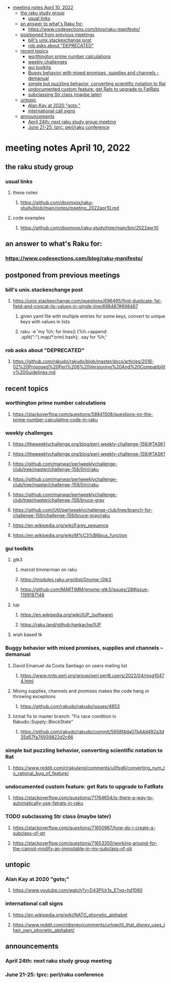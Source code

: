 - [meeting notes April 10, 2022](#org153c1be)
  - [the raku study group](#org6f20f51)
    - [usual links](#org1cef74c)
  - [an answer to what's Raku for:](#org2155332)
    - [<https://www.codesections.com/blog/raku-manifesto/>](#orgba29834)
  - [postponed from previous meetings](#org05585a4)
    - [bill's unix.stackexchange post](#orgc087409)
    - [rob asks about "DEPRECATED"](#orgb3e7ba7)
  - [recent topics](#org91a38ad)
    - [worthington prime number calculations](#org6fcada0)
    - [weekly challenges](#org854072f)
    - [gui toolkits](#orgcd1b1fe)
    - [Buggy behavior with mixed promises, supplies and channels &#x2013; demanual](#orga31d83d)
    - [simple but puzzling behavior, converting scientific notation to Rat](#org636b87a)
    - [undocumented custom feature: get Rats to upgrade to FatRats](#orgb79a780)
    - [subclassing Str class (maybe later)](#orgcaecc67)
  - [untopic](#orgfa95b4e)
    - [Alan Kay at 2020 "goto;"](#orgc322ad6)
    - [international call signs](#orge6165ec)
  - [announcements](#org2638de3)
    - [April 24th: next raku study group meeting](#org82831e6)
    - [June 21-25: tprc: perl/raku conference](#org85d233d)


<a id="org153c1be"></a>

# meeting notes April 10, 2022


<a id="org6f20f51"></a>

## the raku study group


<a id="org1cef74c"></a>

### usual links

1.  these notes

    1.  <https://github.com/doomvox/raku-study/blob/main/notes/meeting_2022apr10.md>

2.  code examples

    1.  <https://github.com/doomvox/raku-study/tree/main/bin/2022apr10>


<a id="org2155332"></a>

## an answer to what's Raku for:


<a id="orgba29834"></a>

### <https://www.codesections.com/blog/raku-manifesto/>


<a id="org05585a4"></a>

## postponed from previous meetings


<a id="orgc087409"></a>

### bill's unix.stackexchange post

1.  <https://unix.stackexchange.com/questions/696495/find-duplicate-1st-field-and-concat-its-values-in-single-line/698487#698487>

    1.  given yaml file with multiple entries for some keys, convert to unique keys with values in lists
    
    2.  raku -e 'my %h; for lines() {%h.=append: .split(":").map(\*.trim).hash}; .say for %h;'


<a id="orgb3e7ba7"></a>

### rob asks about "DEPRECATED"

1.  <https://github.com/rakudo/rakudo/blob/master/docs/articles/2016-02%20Proposed%20Perl%206%20Versioning%20And%20Compatibility%20Guidelines.md>


<a id="org91a38ad"></a>

## recent topics


<a id="org6fcada0"></a>

### worthington prime number calculations

1.  <https://stackoverflow.com/questions/58841508/questions-on-the-prime-number-calculating-code-in-raku>


<a id="org854072f"></a>

### weekly challenges

1.  <https://theweeklychallenge.org/blog/perl-weekly-challenge-158/#TASK1>

2.  <https://theweeklychallenge.org/blog/perl-weekly-challenge-159/#TASK1>

3.  <https://github.com/manwar/perlweeklychallenge-club/tree/master/challenge-158/0rir/raku>

4.  <https://github.com/manwar/perlweeklychallenge-club/tree/master/challenge-159/0rir/raku>

5.  <https://github.com/manwar/perlweeklychallenge-club/tree/master/challenge-158/bruce-gray>

6.  <https://github.com/Util/perlweeklychallenge-club/tree/branch-for-challenge-159/challenge-159/bruce-gray/raku>

7.  <https://en.wikipedia.org/wiki/Farey_sequence>

8.  <https://en.wikipedia.org/wiki/M%C3%B6bius_function>


<a id="orgcd1b1fe"></a>

### gui toolkits

1.  gtk3

    1.  marcel timmerman on raku
    
    2.  <https://modules.raku.org/dist/Gnome::Gtk3>
    
    3.  <https://github.com/MARTIMM/gnome-gtk3/issues/28#issue-1199187148>

2.  iup

    1.  <https://en.wikipedia.org/wiki/IUP_(software)>
    
    2.  <https://raku.land/github:hankache/IUP>

3.  wish based tk


<a id="orga31d83d"></a>

### Buggy behavior with mixed promises, supplies and channels &#x2013; demanual

1.  David Emanuel da Costa Santiago on users mailing list

    1.  <https://www.nntp.perl.org/group/perl.perl6.users/2022/04/msg10474.html>

2.  Mixing supplies, channels and promises makes the code hang or throwing exceptions

    1.  <https://github.com/rakudo/rakudo/issues/4853>

3.  lizmat fix to master branch: "Fix race condition in Rakudo::Supply::BlockState"

    1.  <https://github.com/rakudo/rakudo/commit/5658f4da07b44d492a3d35d57fa76939822d2c66>


<a id="org636b87a"></a>

### simple but puzzling behavior, converting scientific notation to Rat

1.  <https://www.reddit.com/r/rakulang/comments/u0fsg6/converting_num_to_rational_bug_of_feature/>


<a id="orgb79a780"></a>

### undocumented custom feature: get Rats to upgrade to FatRats

1.  <https://stackoverflow.com/questions/71764654/is-there-a-way-to-automatically-use-fatrats-in-raku>


<a id="orgcaecc67"></a>

### TODO subclassing Str class (maybe later)

1.  <https://stackoverflow.com/questions/71650967/how-do-i-create-a-subclass-of-str>

2.  <https://stackoverflow.com/questions/71653350/working-around-for-the-cannot-modify-an-immutable-in-my-subclass-of-str>


<a id="orgfa95b4e"></a>

## untopic


<a id="orgc322ad6"></a>

### Alan Kay at 2020 "goto;"

1.  <https://www.youtube.com/watch?v=D43PlUr1x_E?vq=hd1080>


<a id="orge6165ec"></a>

### international call signs

1.  <https://en.wikipedia.org/wiki/NATO_phonetic_alphabet>

2.  <https://www.reddit.com/r/disney/comments/urhqe/til_that_disney_uses_their_own_phonetic_alphabet/>


<a id="org2638de3"></a>

## announcements


<a id="org82831e6"></a>

### April 24th: next raku study group meeting


<a id="org85d233d"></a>

### June 21-25: tprc: perl/raku conference
